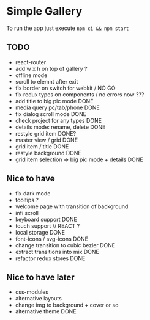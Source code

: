 # Simple Gallery

To run the app just execute `npm ci && npm start`

## TODO

- react-router
- add w x h on top of gallery ?
- offline mode
- scroll to elemnt after exit
- fix border on switch for webkit / NO GO
- fix redux types on components / no errors now ???
- add title to big pic mode DONE
- media query pc/tab/phone DONE
- fix dialog scroll mode DONE
- check project for any types DONE
- details mode: rename, delete DONE
- restyle grid item DONE?
- master view / grid DONE
- grid item / title DONE
- restyle background DONE
- grid item selection => big pic mode + details DONE

## Nice to have

- fix dark mode
- tooltips ?
- welcome page with transition of background
- infi scroll
- keyboard support DONE
- touch support // REACT ?
- local storage DONE
- font-icons / svg-icons DONE
- change transition to cubic bezier DONE
- extract transitions into mix DONE
- refactor redux stores DONE

## Nice to have later

- css-modules
- alternative layouts
- change img to background + cover or so
- alternative theme DONE
